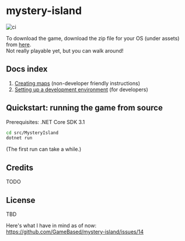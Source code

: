 # mystery-island

![ci](https://github.com/GameBased/mystery-island/workflows/ci/badge.svg)

To download the game, download the zip file for your OS (under assets) from [here](https://github.com/GameBased/mystery-island/releases/latest).   
Not really playable yet, but you can walk around!


## Docs index

1. [Creating maps](./docs/creating-maps.md) (non-developer friendly instructions)
2. [Setting up a development environment](./docs/setting-up-development-environment.md) (for developers)


## Quickstart: running the game from source

Prerequisites: .NET Core SDK 3.1

```bash
cd src/MysteryIsland
dotnet run
```

(The first run can take a while.)

## Credits

TODO

## License

TBD

Here's what I have in mind as of now: https://github.com/GameBased/mystery-island/issues/14
